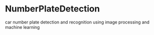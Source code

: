# NumberPlateDetection
car number plate detection and recognition using image processing and machine learning
